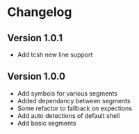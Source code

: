 # Changelog

## Version 1.0.1
* Add tcsh new line support

## Version 1.0.0
* Add symbols for various segments
* Added dependancy between segments
* Some refactor to fallback on expections
* Add auto detections of default shell
* Add basic segments
